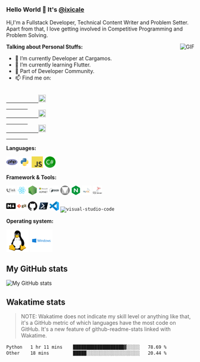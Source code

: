 <!--
**ixicale/ixicale** is a ✨ _special_ ✨ repository because its `README.md` (this file) appears on your GitHub profile.

Here are some ideas to get you started:

- 🔭 I’m currently working on ...
- 🌱 I’m currently learning ...
- 👯 I’m looking to collaborate on ...
- 🤔 I’m looking for help with ...
- 💬 Ask me about ...
- 📫 How to reach me: ...
- 😄 Pronouns: ...
- ⚡ Fun fact: ...

-->

### Hello World 👋 It's [@ixicale](https://in.linkedin.com/in/ixicale)

Hi,I'm a Fullstack Developer, Technical Content Writer and Problem Setter. Apart from that, I love getting involved in Competitive Programming and Problem Solving.

<img align="right" height="365" alt="GIF" src="https://media.giphy.com/media/USV0ym3bVWQJJmNu3N/giphy.gif" />

**Talking about Personal Stuffs:**

-   🔭 I’m currently Developer at Cargamos.
-   🌱 I’m currently learning Flutter.
-   👯 Part of Developer Community.
-   📫 Find me on:

<p>
    <!-- <a href="https://ixicale.github.io/" target="_blank" rel="noopener noreferrer">
        <code>
            <img
                class="text-red" height="20" width="20"
                src="https://raw.githubusercontent.com/iconic/open-iconic/master/svg/globe.svg"
            />
        </code>
    </a> -->
    <a href="https://linkedin.com/in/ixicale">
        <code>
            <img
                class="text-red" height="20" width="20"
                src="https://cdn.jsdelivr.net/npm/simple-icons@v3/icons/linkedin.svg"
            />
        </code>
    </a>
    <a href="mailto:ixicaleescalante@gmail.com" >
        <code>
            <img
                class="text-red" height="20" width="20"
                src="https://cdn.jsdelivr.net/npm/simple-icons@v4/icons/gmail.svg"
            />
        </code>
    </a>
    <a href="https://wakatime.com/@ixicale" >
        <code>
            <img
                class="text-red" height="20" width="20"
                src="https://wakatime.com/static/img/wakatime.svg"
            />
        </code>
    </a>
    
</p>

**Languages:**

<code><img height="30" width="30" alt="php" src="https://raw.githubusercontent.com/github/explore/master/topics/php/php.png" /></code>
<code><img height="30" width="30" alt="python" src="https://raw.githubusercontent.com/github/explore/master/topics/python/python.png" /></code>
<code><img height="30" width="30" alt="javascript" src="https://raw.githubusercontent.com/github/explore/master/topics/javascript/javascript.png" /></code>
<code><img height="30" width="30" alt="csharp" src="https://raw.githubusercontent.com/github/explore/master/topics/csharp/csharp.png" /></code>

**Framework & Tools:**

<code><img height="25" width="25" alt="flask" src="https://raw.githubusercontent.com/github/explore/master/topics/flask/flask.png" /></code>
<code><img height="25" width="25" alt="react" src="https://raw.githubusercontent.com/github/explore/master/topics/react/react.png" /></code>
<code><img height="25" width="25" alt="nodejs" src="https://raw.githubusercontent.com/github/explore/master/topics/nodejs/nodejs.png" /></code>
<code><img height="25" width="25" alt="aspnet" src="https://raw.githubusercontent.com/github/explore/master/topics/aspnet/aspnet.png" /></code>
<code><img height="25" width="25" alt="bash" src="https://raw.githubusercontent.com/github/explore/master/topics/bash/bash.png" /></code>
<code><img height="25" width="25" alt="material-design" src="https://raw.githubusercontent.com/github/explore/master/topics/material-design/material-design.png" /></code>
<code><img height="25" width="25" alt="nginx" src="https://raw.githubusercontent.com/github/explore/master/topics/nginx/nginx.png" /></code>
<code><img height="25" width="25" alt="mysql" src="https://raw.githubusercontent.com/github/explore/master/topics/mysql/mysql.png" /></code>
<code><img height="25" width="25" alt="sql-server" src="https://raw.githubusercontent.com/github/explore/master/topics/sql-server/sql-server.png" /></code>

<code><img height="25" width="25" alt="markdown" src="https://raw.githubusercontent.com/github/explore/master/topics/markdown/markdown.png" /></code>
<code><img height="25" width="25" alt="git" src="https://raw.githubusercontent.com/github/explore/master/topics/git/git.png" /></code>
<code><img height="25" width="25" alt="github" src="https://raw.githubusercontent.com/github/explore/master/topics/github/github.png" /></code>
<code><img height="25" width="25" alt="powershell" src="https://raw.githubusercontent.com/github/explore/master/topics/powershell/powershell.png" /></code>
<code><img height="25" width="25" alt="visual-studio-code" src="https://raw.githubusercontent.com/github/explore/master/topics/visual-studio-code/visual-studio-code.png" /></code>
<code><img height="20" width="20" alt="visual-studio-code" src="https://dbeaver.io/wp-content/uploads/2015/09/beaver-head.png" /></code>


**Operating system:**

<code><img height="60" width="60" alt="linux" src="https://raw.githubusercontent.com/github/explore/master/topics/linux/linux.png" /></code>
<code><img height="60" width="60" alt="linux" src="https://raw.githubusercontent.com/github/explore/master/topics/windows/windows.png" /></code>

## My GitHub stats

![My GitHub stats](https://github-readme-stats.vercel.app/api?username=ixicale&show_icons=true&count_private=true&include_all_commits=true&hide_border=true)

## Wakatime stats

> NOTE: Wakatime does not indicate my skill level or anything like that, it's a GitHub metric of which languages have the most code on GitHub. It's a new feature of github-readme-stats linked with Wakatime.

<!--START_SECTION:waka-->
```text
Python   1 hr 11 mins    ███████████████████▓░░░░░   78.69 % 
Other    18 mins         █████░░░░░░░░░░░░░░░░░░░░   20.44 % 
```
<!--END_SECTION:waka-->
